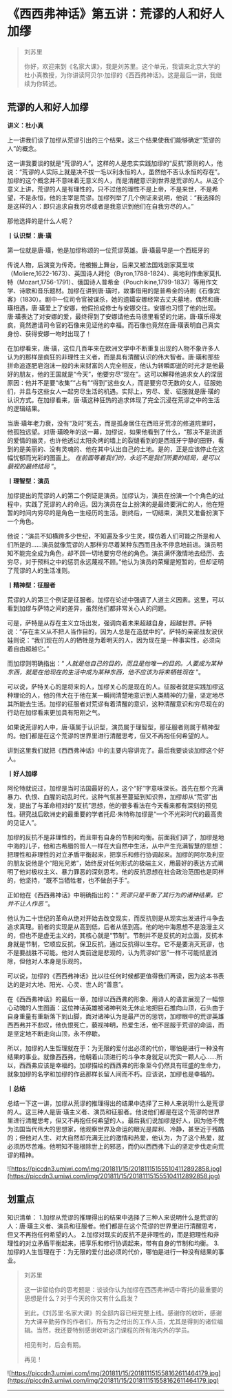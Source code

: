 # 《西西弗神话》第五讲：荒谬的人和好人加缪

> 刘苏里
> 
> 你好，欢迎来到《名家大课》，我是刘苏里。这个单元，我请来北京大学的杜小真教授，为你讲读阿贝尔·加缪的《西西弗神话》。这是最后一讲，我继续为你转述。

## 荒谬的人和好人加缪

 **讲义：杜小真**

上一讲我们谈了加缪从荒谬引出的三个结果。这三个结果使我们能够确定“荒谬的人”的概念。

这一讲我要谈的就是“荒谬的人”。这样的人是忠实实践加缪的“反抗”原则的人，他说：“荒谬的人实际上就是决不拔一毛以利永恒的人，虽然他不否认永恒的存在”。加缪的这个概念并不意味着无意义的人，而是清醒意识到世界是荒谬的人。从这个意义上讲，荒谬的人是有理性的，只不过他的理性不是上帝，不是来世，不是希望，不是永恒，他的主宰是荒谬。加缪列举了几个例证来说明，他说：“我选择的是这样的人：即只追求自我穷尽或者是我意识到他们在自我穷尽的人。”

那他选择的是什么人呢？

 **丨认识型：唐·璜**

第一位就是唐·璜，他是加缪称颂的一位荒谬英雄。唐·璜最早是一个西班牙的

传说人物，后演变为传奇。他被搬上舞台，后来又被法国戏剧家莫里埃（Moliere,1622-1673）、英国诗人拜伦（Byron,1788-1824）、奥地利作曲家莫扎特（Mozart,1756-1791）、俄国诗人普希金（Pouchikine,1799-1837）等用作文学、诗歌和音乐题材。加缪在讲到唐·璜时，故事借用的是普希金的诗剧《石像宾客》（1830）。剧中一位司令官被谋杀，她的遗孀安娜经常去丈夫墓地，偶然和唐·璜相遇，唐·璜爱上了安娜，他假扮成修士与安娜交往。安娜也习惯了他的出现。唐·璜表达了对安娜的爱，最终得到了安娜请他去马德里看望的允诺。唐·璜乐得发疯，竟然邀请司令官的石像来见证他的幸福。而石像也竟然在唐·璜表明自己真实身份、获得安娜一吻时出现了！

在加缪看来，唐·璜，这位几百年来在欧洲文学中不断重复出现的人物不象许多人认为的那样是疯狂的非理性主义者，而是具有清醒认识的伟大智者。唐·璜和那些拼命追逐肥皂泡沫一般的未来财富的人完全相反，他认为转瞬即逝的时光才是他最好的朋友，他的王国就是“今天”，他要穷尽“现在”。这可以解释他追求女人的深层原因：他并不是要“收集”“占有”“得到”这些女人，而是要穷尽无数的女人，征服她们，并且与这些女人一起穷尽生活的机遇。实际上，穷尽、爱、征服就是唐·璜的认识方式。在加缪看来，唐·璜这种狂热的追求体现了完全沉浸在荒谬之中的生活的逻辑结果。

当唐·璜年老力衰，没有“及时”死去，而是孤身居住在西班牙荒凉的修道院里时，他孤独远望。对唐·璜晚年的这一幕，加缪说，如果他看到了什么，“那决不是流逝的爱情的幽灵，也许他透过太阳灸烤的墙上的裂缝看到的是西班牙宁静的田野，看到的是美丽的、没有灵魂的、他在其中认出自己的土地。是的，正是应该停止在这幅忧郁而光彩的图画上。 *在前面等着我们的，永远不是我们所要的结局，是可以藐视的最终结局* ”。

 **丨理智型：演员**

加缪提出的荒谬的人的第二个例证是演员。加缪认为，演员在扮演一个个角色的过程中，实践了荒谬的人的命运。因为演员在台上扮演的是最终要消亡的人，他在短暂的时间内穷尽的是角色一生经历的生活。剧终后，一切结束，演员又准备扮演下一个角色。

他说：“演员不知横跨多少世纪，不知遍及多少生灵，模仿着人们可能之所是和人们所是的……演员就像荒谬的人那样穷尽着某种东西而且永不停息地前进。演员明知不能完全成为角色，却不顾一切地要穷尽他的角色。演员满怀激情地去经历、去穷尽，对于预料之中的惩罚永远蔑视不顾。”他认为演员的荣耀是短暂的，但却证明了荒谬的人的生活准则。

 **丨精神型：征服者**

荒谬的人的第三个例证是征服者。加缪在论述中强调了人道主义因素。这里，可以看到加缪与萨特之间的差异，虽然他们都非常关心人的问题。

可是，萨特是从存在主义立场出发，强调向着未来超越自身，超越世界。萨特说：“存在主义从不把人当作目的，因为人总是在造就中的”。萨特的亲密战友波伏娃则说：“我们现在的人的牺牲是为着明天的人，因为现在是一种事实性，必须向着自由超越它。”

而加缪则明确指出：“ *人就是他自己的目的，而且是他唯一的目的。人要成为某种东西，就是在他现在的生活中成为某种东西，他不应该为将来牺牲现在* ”。

可以说，萨特关心的是将来的人，加缪关心的是现在的人。征服者就是实践加缪这种理论的人，他的伟大在于他在某一瞬间清楚地意识到人类精神的力量，坚定地尽其所能去生活。加缪的征服者对荒谬有着清醒的意识，这种清醒意识和穷尽现在的行动在加缪看来更加具有阳刚之气。

如果说荒谬的人中，唐·璜属于认识型，演员属于理智型，那征服者则属于精神型的。他们都是在这个荒谬的世界里进行清醒思考，但又不再抱任何希望的人。

讲到这里我们就把《西西弗神话》中的主要内容讲完了。最后我要谈谈加缪这个好人。

 **丨好人加缪**

阿伦特就说过，加缪是当时法国最好的人，这个“好”字意味深长。首先在那个充满暴力、仇恨、血腥的动乱时代，这种气氛甚至蔓延到知识界，加缪却从“荒谬”出发，提出了与革命相对的“反抗”思想，他的很多看法在今天看来都有深刻的预见性。研究战后欧洲史的最重要的学者托尼·朱特称加缪是“一个不光彩时代的最高贵的见证人”。

加缪的反抗不是非理性的，而且带有自身的节制和均衡。前面我们讲了，加缪是地中海的儿子，他和古希腊的哲人一样在大自然中生活，从中产生充满智慧的思想：把理性和非理性的对立矛盾平衡起来，把享乐和修行协调起来。加缪的阿尔及利亚的朋友说他是个“阳光兄弟”，始终反对任何形式的极端主义，用最好的表达方式阐明了他对极权主义、暴力罪恶的深刻思考。他的反抗思想在社会政治范围也是同样的，他坚持，“既不当牺牲者，也不做刽子手”。

正如他在《西西弗神话》中明确指出的：“ *荒谬只是平衡了其行为的诸种结果。它并不让人作恶* ”。

他认为二十世纪的革命从绝对开始去改变现实，而反抗则是从现实出发进行斗争去追求真理。前者的实现是从高到低，后者从低到高。他的地中海思想不是浪漫主义的，但也不是虚无主义的，其核心就是“节制”。节制并不是反抗的对立面，反抗本身就是节制，它顺应反抗，保卫反抗，通过反抗得以生存。它不是要消灭荒谬，也不是要战胜不可能。他对人类前途是悲观的，认为荒谬如“恶”一样不可能彻底消除，但他对人本身是乐观的。

可以说，加缪的《西西弗神话》比以往任何时候都更值得我们再读，因为这本书表达的是对大地、阳光、心灵、世人的“善意”。

在《西西弗神话》的最后一章，加缪以西西弗的形象、用诗人的语言展现了一幅惊心动魄的人生图画：这位神话英雄被诸神判处无休止地把巨石推向山顶，石头由于自身重量有重新落下到山脚，面对诸神认为是最严厉的惩罚，加缪眼中的荒谬英雄西西弗并不悲叹，他仇恨死亡，藐视神明，热爱生活，他不屈服于荒谬的命运，而是坚定地不断走向山顶，永不停歇。

所以，加缪的人生哲理就在于：为无限的爱付出必须的代价，哪怕是进行一种没有结果的事业。就像西西弗，他朝着山顶进行的斗争本身就足以充实一颗人心……所以，西西弗应该是幸福的。加缪描绘的西西弗的形象至今仍然具有旺盛的生命力，就象加缪的名字和加缪的作品那样长留人间而不朽。应该说，加缪也是幸福的。

 **丨总结**

总结一下这一讲，加缪从荒谬的推理得出的结果中选择了三种人来说明什么是荒谬的人。这三种人是唐·璜主义者、演员和征服者。他说他们都是在这个荒谬的世界里进行清醒思考，但又不再抱任何希望的人。最后我们说加缪是好人，因为他不愧为法国当代伟大的思想家，他观察世界及命运的眼光是犀利、冷静，甚至近于残酷的；但他对人生、对大自然却充满无比的激情和热爱，他认为，为了这个热爱，就必须历尽苦难。他明知不能根除世上的邪恶，而仍以西西弗下山的坚定步伐走向荒谬的精神。

![https://piccdn3.umiwi.com/img/201811/15/201811151555104112892858.jpg](https://piccdn3.umiwi.com/img/201811/15/201811151555104112892858.jpg)

## 划重点

知识清单：
1.加缪从荒谬的推理得出的结果中选择了三种人来说明什么是荒谬的人：唐·璜主义者、演员和征服者。他们都是在这个荒谬的世界里进行清醒思考，但又不再抱任何希望的人。
2.加缪对现实的反抗不是非理性的，而是把理性和非理性的对立矛盾平衡起来，把享乐和修行协调起来，带有自身的节制和均衡。
3.加缪的人生哲理在于：为无限的爱付出必须的代价，哪怕是进行一种没有结果的事业。

> 刘苏里
> 
> 这一讲留给你的思考题是：谈谈你认为加缪在西西弗神话中寄托的最重要的思想是什么？对于今天的你又有什么启发？
> 
> 到此，《刘苏里·名家大课》的全部内容已经完整上线。感谢你的收听，感谢为大课辛勤劳作的作者们，所有为之付出的工作人员，尤其是得到的诸位编辑。当然，我还要特别感谢收听这门课程的所有海内外的学员。
> 
> 相见有时，后会有期。
> 
> 再见！

![https://piccdn3.umiwi.com/img/201811/15/201811151558162611464179.jpg](https://piccdn3.umiwi.com/img/201811/15/201811151558162611464179.jpg)

---
